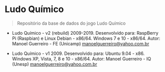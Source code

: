 # Ludo Químico
                                                               
> Repositório da base de dados do jogo Ludo Químico


* Ludo Químico - v2 (rebuild) 2009-2019.
Desenvolvido para:
RaspBerry Pi (Raspbian) e Linux Debian - x86/64.
Windows 7 e 10 - x86/64.
Autor: Manoel Guerreiro - FE (Unicamp)
manoelguerreiro@yahoo.com.br


* Ludo Químico - v1 2009.
Desenvolvido para:
Ubuntu 9.04 - x86.
Windows XP, Vista, 7, 8 e 10 - x86/64.
Autor: Manoel Guerreiro - IQ (Unesp)
manoelguerreiro@yahoo.com.br


